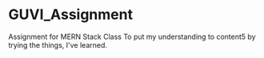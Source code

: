 # GUVI_Assignment
 Assignment for MERN Stack Class
To put my understanding to content5 by trying the things, I've learned.
